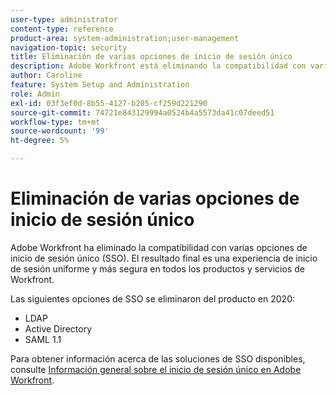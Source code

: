 ```yaml
---
user-type: administrator
content-type: reference
product-area: system-administration;user-management
navigation-topic: security
title: Eliminación de varias opciones de inicio de sesión único
description: Adobe Workfront está eliminando la compatibilidad con varias opciones de inicio de sesión único (SSO). El resultado final será una experiencia de inicio de sesión uniforme y más segura en todos los productos y servicios de Workfront.
author: Caroline
feature: System Setup and Administration
role: Admin
exl-id: 03f3ef0d-8b55-4127-b205-cf259d221290
source-git-commit: 74721e843129994a0524b4a5573da41c07deed51
workflow-type: tm+mt
source-wordcount: '99'
ht-degree: 5%

---
```


# Eliminación de varias opciones de inicio de sesión único

Adobe Workfront ha eliminado la compatibilidad con varias opciones de inicio de sesión único (SSO). El resultado final es una experiencia de inicio de sesión uniforme y más segura en todos los productos y servicios de Workfront.

Las siguientes opciones de SSO se eliminaron del producto en 2020:

* LDAP
* Active Directory
* SAML 1.1

Para obtener información acerca de las soluciones de SSO disponibles, consulte [Información general sobre el inicio de sesión único en Adobe Workfront](../../add-users/single-sign-on/sso-in-workfront.md).
